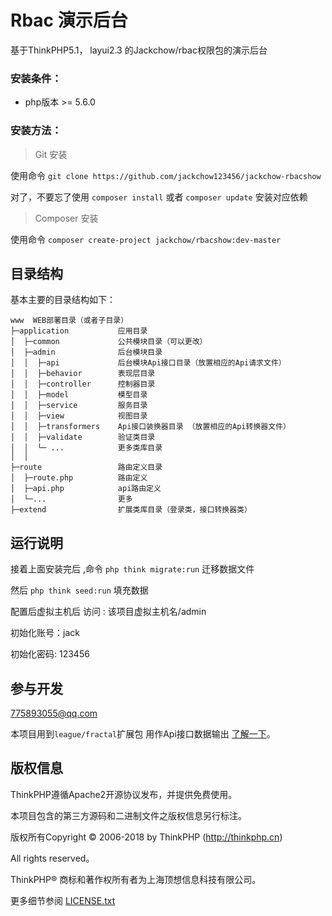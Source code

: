Rbac 演示后台
===============

基于ThinkPHP5.1， layui2.3 的Jackchow/rbac权限包的演示后台

### 安装条件：

 + php版本 >= 5.6.0


### 安装方法：

> Git 安装

使用命令 `git clone https://github.com/jackchow123456/jackchow-rbacshow` 

对了，不要忘了使用 `composer install` 或者 `composer update` 安装对应依赖

> Composer 安装

使用命令 `composer create-project jackchow/rbacshow:dev-master`


## 目录结构

基本主要的目录结构如下：

~~~
www  WEB部署目录（或者子目录）
├─application           应用目录
│  ├─common             公共模块目录（可以更改）
│  ├─admin              后台模块目录
│  │  ├─api             后台模块Api接口目录（放置相应的Api请求文件）
│  │  ├─behavior        表现层目录
│  │  ├─controller      控制器目录
│  │  ├─model           模型目录
│  │  ├─service         服务目录
│  │  ├─view            视图目录
│  │  ├─transformers    Api接口装换器目录 （放置相应的Api转换器文件）
│  │  ├─validate        验证类目录
│  │  └─ ...            更多类库目录
│  │
├─route                 路由定义目录
│  ├─route.php          路由定义
│  ├─api.php            api路由定义
│  └─...                更多
├─extend                扩展类库目录（登录类，接口转换器类）
~~~

## 运行说明

接着上面安装完后 ,命令 `php think migrate:run` 迁移数据文件

然后 `php think seed:run` 填充数据

配置后虚拟主机后 访问 : 该项目虚拟主机名/admin

初始化账号：jack

初始化密码: 123456

## 参与开发
775893055@qq.com

本项目用到`league/fractal`扩展包 用作Api接口数据输出 [了解一下](http://fractal.thephpleague.com/)。

## 版权信息

ThinkPHP遵循Apache2开源协议发布，并提供免费使用。

本项目包含的第三方源码和二进制文件之版权信息另行标注。

版权所有Copyright © 2006-2018 by ThinkPHP (http://thinkphp.cn)

All rights reserved。

ThinkPHP® 商标和著作权所有者为上海顶想信息科技有限公司。

更多细节参阅 [LICENSE.txt](LICENSE.txt)
